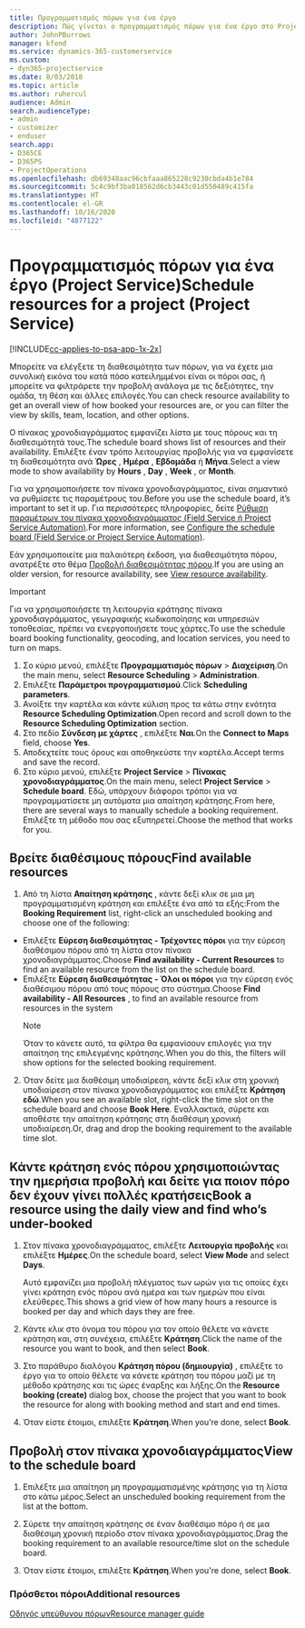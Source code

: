```yaml
---
title: Προγραμματισμός πόρων για ένα έργο
description: Πώς γίνεται ο προγραμματισμός πόρων για ένα έργο στο Project Service
author: JohnPBurrows
manager: kfend
ms.service: dynamics-365-customerservice
ms.custom:
- dyn365-projectservice
ms.date: 8/03/2018
ms.topic: article
ms.author: ruhercul
audience: Admin
search.audienceType:
- admin
- customizer
- enduser
search.app:
- D365CE
- D365PS
- ProjectOperations
ms.openlocfilehash: db69348aac96cbfaaa865228c9230cbda4b1e784
ms.sourcegitcommit: 5c4c9bf3ba018562d6cb3443c01d550489c415fa
ms.translationtype: HT
ms.contentlocale: el-GR
ms.lasthandoff: 10/16/2020
ms.locfileid: "4077122"
---
```

# <a name="schedule-resources-for-a-project-project-service"></a><span data-ttu-id="d6fcd-103">Προγραμματισμός πόρων για ένα έργο (Project Service)</span><span class="sxs-lookup"><span data-stu-id="d6fcd-103">Schedule resources for a project (Project Service)</span></span>

[!INCLUDE[cc-applies-to-psa-app-1x-2x](../includes/cc-applies-to-psa-app-1x-2x.md)]

<span data-ttu-id="d6fcd-104">Μπορείτε να ελέγξετε τη διαθεσιμότητα των πόρων, για να έχετε μια συνολική εικόνα του κατά πόσο κατειλημμένοι είναι οι πόροι σας, ή μπορείτε να φιλτράρετε την προβολή ανάλογα με τις δεξιότητες, την ομάδα, τη θέση και άλλες επιλογές.</span><span class="sxs-lookup"><span data-stu-id="d6fcd-104">You can check resource availability to get an overall view of how booked your resources are, or you can filter the view by skills, team, location, and other options.</span></span>  
  
<span data-ttu-id="d6fcd-105">Ο πίνακας χρονοδιαγράμματος εμφανίζει λίστα με τους πόρους και τη διαθεσιμότητά τους.</span><span class="sxs-lookup"><span data-stu-id="d6fcd-105">The schedule board shows list of resources and their availability.</span></span> <span data-ttu-id="d6fcd-106">Επιλέξτε έναν τρόπο λειτουργίας προβολής για να εμφανίσετε τη διαθεσιμότητα ανά **Ώρες** , **Ημέρα** , **Εβδομάδα** ή **Μήνα**.</span><span class="sxs-lookup"><span data-stu-id="d6fcd-106">Select a view mode to show availability by **Hours** , **Day** , **Week** , or **Month**.</span></span>  
  
<span data-ttu-id="d6fcd-107">Για να χρησιμοποιήσετε τον πίνακα χρονοδιαγράμματος, είναι σημαντικό να ρυθμίσετε τις παραμέτρους του.</span><span class="sxs-lookup"><span data-stu-id="d6fcd-107">Before you use the schedule board, it’s important to set it up.</span></span> <span data-ttu-id="d6fcd-108">Για περισσότερες πληροφορίες, δείτε [Ρύθμιση παραμέτρων του πίνακα χρονοδιαγράμματος (Field Service ή Project Service Automation)](https://docs.microsoft.com/dynamics365/field-service/configure-schedule-board).</span><span class="sxs-lookup"><span data-stu-id="d6fcd-108">For more information, see [Configure the schedule board (Field Service or Project Service Automation)](https://docs.microsoft.com/dynamics365/field-service/configure-schedule-board).</span></span>
  
<span data-ttu-id="d6fcd-109">Εάν χρησιμοποιείτε μια παλαιότερη έκδοση, για διαθεσιμότητα πόρου, ανατρέξτε στο θέμα [Προβολή διαθεσιμότητας πόρου](../psa/view-resource-availability.md).</span><span class="sxs-lookup"><span data-stu-id="d6fcd-109">If you are using an older version, for resource availability, see [View resource availability](../psa/view-resource-availability.md).</span></span>  

> [!IMPORTANT]
>  <span data-ttu-id="d6fcd-110">Για να χρησιμοποιήσετε τη λειτουργία κράτησης πίνακα χρονοδιαγράμματος, γεωγραφικής κωδικοποίησης και υπηρεσιών τοποθεσίας, πρέπει να ενεργοποιήσετε τους χάρτες.</span><span class="sxs-lookup"><span data-stu-id="d6fcd-110">To use the schedule board booking functionality, geocoding, and location services, you need to turn on maps.</span></span>  
> 
> 1. <span data-ttu-id="d6fcd-111">Σο κύριο μενού, επιλέξτε **Προγραμματισμός πόρων** > **Διαχείριση**.</span><span class="sxs-lookup"><span data-stu-id="d6fcd-111">On the main menu, select **Resource Scheduling** > **Administration**.</span></span>  
> 2. <span data-ttu-id="d6fcd-112">Επιλέξτε **Παράμετροι προγραμματισμού**.</span><span class="sxs-lookup"><span data-stu-id="d6fcd-112">Click **Scheduling parameters**.</span></span>  
> 3. <span data-ttu-id="d6fcd-113">Ανοίξτε την καρτέλα και κάντε κύλιση προς τα κάτω στην ενότητα **Resource Scheduling Optimization**.</span><span class="sxs-lookup"><span data-stu-id="d6fcd-113">Open record and scroll down to the **Resource Scheduling Optimization** section.</span></span>  
> 4. <span data-ttu-id="d6fcd-114">Στο πεδίο **Σύνδεση με χάρτες** , επιλέξτε **Ναι**.</span><span class="sxs-lookup"><span data-stu-id="d6fcd-114">On the **Connect to Maps** field, choose **Yes**.</span></span>  
> 5. <span data-ttu-id="d6fcd-115">Αποδεχτείτε τους όρους και αποθηκεύστε την καρτέλα.</span><span class="sxs-lookup"><span data-stu-id="d6fcd-115">Accept terms and save the record.</span></span>  
> 6. <span data-ttu-id="d6fcd-116">Στο κύριο μενού, επιλέξτε **Project Service** > **Πίνακας χρονοδιαγράμματος**.</span><span class="sxs-lookup"><span data-stu-id="d6fcd-116">On the main menu, select **Project Service** > **Schedule board**.</span></span> <span data-ttu-id="d6fcd-117">Εδώ, υπάρχουν διάφοροι τρόποι για να προγραμματίσετε μη αυτόματα μια απαίτηση κράτησης.</span><span class="sxs-lookup"><span data-stu-id="d6fcd-117">From here, there are several ways to manually schedule a booking requirement.</span></span> <span data-ttu-id="d6fcd-118">Επιλέξτε τη μέθοδο που σας εξυπηρετεί.</span><span class="sxs-lookup"><span data-stu-id="d6fcd-118">Choose the method that works for you.</span></span>
  
## <a name="find-available-resources"></a><span data-ttu-id="d6fcd-119">Βρείτε διαθέσιμους πόρους</span><span class="sxs-lookup"><span data-stu-id="d6fcd-119">Find available resources</span></span>

1.  <span data-ttu-id="d6fcd-120">Από τη λίστα **Απαίτηση κράτησης** , κάντε δεξί κλικ σε μια μη προγραμματισμένη κράτηση και επιλέξτε ένα από τα εξής:</span><span class="sxs-lookup"><span data-stu-id="d6fcd-120">From the **Booking Requirement** list, right-click an unscheduled booking and choose one of the following:</span></span>  
  
- <span data-ttu-id="d6fcd-121">Επιλέξτε **Εύρεση διαθεσιμότητας - Τρέχοντες πόροι** για την εύρεση διαθέσιμου πόρου από τη λίστα στον πίνακα χρονοδιαγράμματος.</span><span class="sxs-lookup"><span data-stu-id="d6fcd-121">Choose **Find availability - Current Resources** to find an available resource from the list on the schedule board.</span></span>  
- <span data-ttu-id="d6fcd-122">Επιλέξτε **Εύρεση διαθεσιμότητας - Όλοι οι πόροι** για την εύρεση ενός διαθέσιμου πόρου από τους πόρους στο σύστημα.</span><span class="sxs-lookup"><span data-stu-id="d6fcd-122">Choose **Find availability - All Resources** , to find an available resource from resources in the system</span></span>  
   > [!NOTE]
   >  <span data-ttu-id="d6fcd-123">Όταν το κάνετε αυτό, τα φίλτρα θα εμφανίσουν επιλογές για την απαίτηση της επιλεγμένης κράτησης.</span><span class="sxs-lookup"><span data-stu-id="d6fcd-123">When you do this, the filters will show options for the selected booking requirement.</span></span>  
  
2. <span data-ttu-id="d6fcd-124">Όταν δείτε μια διαθέσιμη υποδιαίρεση, κάντε δεξί κλικ στη χρονική υποδιαίρεση στον πίνακα χρονοδιαγράμματος και επιλέξτε **Κράτηση εδώ**.</span><span class="sxs-lookup"><span data-stu-id="d6fcd-124">When you see an available slot, right-click the time slot on the schedule board and choose **Book Here**.</span></span> <span data-ttu-id="d6fcd-125">Εναλλακτικά, σύρετε και αποθέστε την απαίτηση κράτησης στη διαθέσιμη χρονική υποδιαίρεση.</span><span class="sxs-lookup"><span data-stu-id="d6fcd-125">Or, drag and drop the booking requirement to the available time slot.</span></span>  
  

## <a name="book-a-resource-using-the-daily-view-and-find-whos-under-booked"></a><span data-ttu-id="d6fcd-126">Κάντε κράτηση ενός πόρου χρησιμοποιώντας την ημερήσια προβολή και δείτε για ποιον πόρο δεν έχουν γίνει πολλές κρατήσεις</span><span class="sxs-lookup"><span data-stu-id="d6fcd-126">Book a resource using the daily view and find who’s under-booked</span></span>
  
1.  <span data-ttu-id="d6fcd-127">Στον πίνακα χρονοδιαγράμματος, επιλέξτε **Λειτουργία προβολής** και επιλέξτε **Ημέρες**.</span><span class="sxs-lookup"><span data-stu-id="d6fcd-127">On the schedule board, select **View Mode** and select **Days**.</span></span>  
  
    <span data-ttu-id="d6fcd-128">Αυτό εμφανίζει μια προβολή πλέγματος των ωρών για τις οποίες έχει γίνει κράτηση ενός πόρου ανά ημέρα και των ημερών που είναι ελεύθερες.</span><span class="sxs-lookup"><span data-stu-id="d6fcd-128">This shows a grid view of how many hours a resource is booked per day and which days they are free.</span></span>  
  
2.  <span data-ttu-id="d6fcd-129">Κάντε κλικ στο όνομα του πόρου για τον οποίο θέλετε να κάνετε κράτηση και, στη συνέχεια, επιλέξτε **Κράτηση**.</span><span class="sxs-lookup"><span data-stu-id="d6fcd-129">Click the name of the resource you want to book, and then select **Book**.</span></span>  
  
3.  <span data-ttu-id="d6fcd-130">Στο παράθυρο διαλόγου **Κράτηση πόρου (δημιουργία)** , επιλέξτε το έργο για το οποίο θέλετε να κάνετε κράτηση του πόρου μαζί με τη μέθοδο κράτησης και τις ώρες έναρξης και λήξης.</span><span class="sxs-lookup"><span data-stu-id="d6fcd-130">On the **Resource booking (create)** dialog box, choose the project that you want to book the resource for along with booking method and start and end times.</span></span>  
  
4.  <span data-ttu-id="d6fcd-131">Όταν είστε έτοιμοι, επιλέξτε **Κράτηση**.</span><span class="sxs-lookup"><span data-stu-id="d6fcd-131">When you’re done, select **Book**.</span></span>  
  
## <a name="view-to-the-schedule-board"></a><span data-ttu-id="d6fcd-132">Προβολή στον πίνακα χρονοδιαγράμματος</span><span class="sxs-lookup"><span data-stu-id="d6fcd-132">View to the schedule board</span></span>
  
1.  <span data-ttu-id="d6fcd-133">Επιλέξτε μια απαίτηση μη προγραμματισμένης κράτησης για τη λίστα στο κάτω μέρος.</span><span class="sxs-lookup"><span data-stu-id="d6fcd-133">Select an unscheduled booking requirement from the list at the bottom.</span></span>  
  
2.  <span data-ttu-id="d6fcd-134">Σύρετε την απαίτηση κράτησης σε έναν διαθέσιμο πόρο ή σε μια διαθέσιμη χρονική περίοδο στον πίνακα χρονοδιαγράμματος.</span><span class="sxs-lookup"><span data-stu-id="d6fcd-134">Drag the booking requirement to an available resource/time slot on the schedule board.</span></span>  
  
3.  <span data-ttu-id="d6fcd-135">Όταν είστε έτοιμοι, επιλέξτε **Κράτηση**.</span><span class="sxs-lookup"><span data-stu-id="d6fcd-135">When you're done, select **Book**.</span></span>  
  
### <a name="additional-resources"></a><span data-ttu-id="d6fcd-136">Πρόσθετοι πόροι</span><span class="sxs-lookup"><span data-stu-id="d6fcd-136">Additional resources</span></span>  
 [<span data-ttu-id="d6fcd-137">Οδηγός υπεύθυνου πόρων</span><span class="sxs-lookup"><span data-stu-id="d6fcd-137">Resource manager guide</span></span>](../psa/resource-manager-guide.md)
